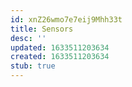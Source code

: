 ```yaml
---
id: xnZ26wmo7e7eij9Mhh33t
title: Sensors
desc: ''
updated: 1633511203634
created: 1633511203634
stub: true
---
```


